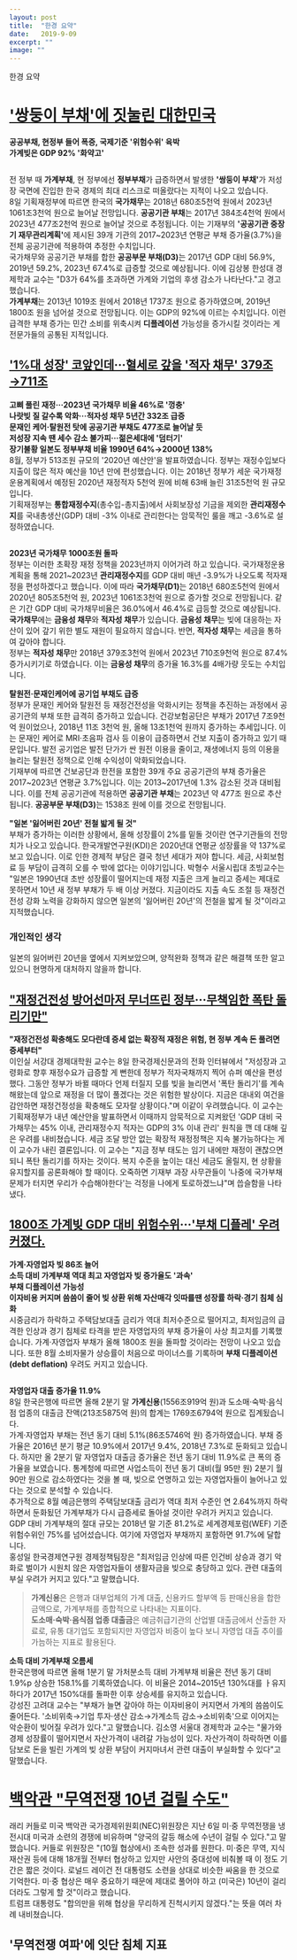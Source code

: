 ```yaml
---
layout: post
title:  "한경 요약"
date:   2019-9-09
excerpt: ""
image: ""
---
```

한경 요약  

# <b>['쌍둥이 부채'에 짓눌린 대한민국](https://news.naver.com/main/read.nhn?mode=LSD&mid=sec&sid1=101&oid=015&aid=0004205991)</b>  

<b>공공부채, 현정부 들어 폭증, 국제기준 '위험수위' 육박</b>  
<b>가계빚은 GDP 92% '화약고'</b>  

<div class="box alt">
	<div class="row 100% uniform">
		<div class="10u"><span class="image fit"><img src="{{ "/images/2019-09-09/1.jpg" | absolute_url }}" alt="" /></span></div>
	</div>
</div>

전 정부 때 <b>가계부채</b>, 현 정부에선 <b>정부부채</b>가 급증하면서 발생한 <b>'쌍둥이 부채'</b>가 저성장 국면에 진입한 한국 경제의 최대 리스크로 떠올랐다는 지적이 나오고 있습니다.  
8일 기획재정부에 따르면 한국의 <b>국가채무</b>는 2018년 680조5천억 원에서 2023년 1061조3천억 원으로 늘어날 전망입니다. <b>공공기관 부채</b>는 2017년 384조4천억 원에서 2023년 477조2천억 원으로 늘어날 것으로 추정됩니다. 이는 기재부의 <b>'공공기관 중장기 재무관리계획'</b>에 제시된 39개 기관의 2017~2023년 연평균 부채 증가율(3.7%)을 전체 공공기관에 적용하여 추정한 수치입니다.  
국가채무와 공공기관 부채를 합한 <b>공공부문 부채(D3)</b>는 2017년 GDP 대비 56.9%, 2019년 59.2%, 2023년 67.4%로 급증할 것으로 예상됩니다. 이에 김상봉 한성대 경제학과 교수는 "D3가 64%를 초과하면 가계와 기업의 후생 감소가 나타난다."고 경고했습니다.  
<b>가계부채</b>는 2013년 1019조 원에서 2018년 1737조 원으로 증가하였으며, 2019년 1800조 원을 넘어설 것으로 전망됩니다. 이는 GDP의 92%에 이르는 수치입니다. 이런 급격한 부채 증가는 민간 소비를 위축시켜 <b>디플레이션</b> 가능성을 증가시킬 것이라는 게 전문가들의 공통된 지적입니다.  

## <b>['1%대 성장' 코앞인데···혈세로 갚을 '적자 채무' 379조→711조](https://news.naver.com/main/read.nhn?mode=LSD&mid=sec&sid1=101&oid=015&aid=0004205993)</b>  
<b>고삐 풀린 재정···2023년 국가채무 비율 46%로 '껑충'</b>  
<b>나랏빚 질 갈수록 악화···적자성 채무 5년간 332조 급증</b>  
<b>문재인 케어·탈원전 탓에 공공기관 부채도 477조로 늘어날 듯</b>  
<b>저성장 지속 땐 세수 감소 불가피···젊은세대에 '덤터기'</b>  
<b>장기불황 일본도 정부부채 비율 1990년 64%→2000년 138%</b>  
8월, 정부가 513조원 규모의 '2020년 예산안'을 발표하였습니다. 정부는 재정수입보다 지출이 많은 적자 예산을 10년 만에 편성했습니다. 이는 2018년 정부가 세운 국가재정운용계획에서 예정된 2020년 재정적자 5천억 원에 비해 63배 늘린 31조5천억 원 규모입니다.  
기획재정부는 <b>통합재정수지</b>(총수입-총지출)에서 사회보장성 기금을 제외한 <b>관리재정수지</b>를 국내총생산(GDP) 대비 -3% 이내로 관리한다는 암묵적인 룰을 깨고 -3.6%로 설정하였습니다.  

<div class="box alt">
	<div class="row 100% uniform">
		<div class="10u"><span class="image fit"><img src="{{ "/images/2019-09-09/2.jpg" | absolute_url }}" alt="" /></span></div>
	</div>
</div>  

<b>2023년 국가채무 1000조원 돌파</b>  
정부는 이러한 초확장 재정 정책을 2023년까지 이어가려 하고 있습니다. 국가재정운용계획을 통해 2021~2023년 <b>관리재정수지</b>를 GDP 대비 매년 -3.9%가 나오도록 적자재정을 편성하겠다고 했습니다. 이에 따라 <b>국가채무(D1)</b>는 2018년 680조5천억 원에서 2020년 805조5천억 원, 2023년 1061조3천억 원으로 증가할 것으로 전망됩니다. 같은 기간 GDP 대비 국가채무비율은 36.0%에서 46.4%로 급등할 것으로 예상됩니다.  
<b>국가채무</b>에는 <b>금융성 채무</b>와 <b>적자성 채무</b>가 있습니다. <b>금융성 채무</b>는 빚에 대응하는 자산이 있어 갚기 위한 별도 재원이 필요하지 않습니다. 반면, <b>적자성 채무</b>는 세금을 통하여 갚아야 합니다.  
정부는 <b>적자성 채무</b>만 2018년 379조3천억 원에서 2023년 710조9천억 원으로 87.4% 증가시키기로 하였습니다. 이는 <b>금융성 채무</b>의 증가율 16.3%를 4배가량 웃도는 수치입니다.  

<b>탈원전·문재인케어에 공기업 부채도 급증</b>  
정부가 문재인 케어와 탈원전 등 재정건전성을 악화시키는 정책을 추진하는 과정에서 공공기관의 부채 또한 급격히 증가하고 있습니다. 건강보험공단은 부채가 2017년 7조9천억 원이었으나, 2018년 11조 3천억 원, 올해 13조1천억 원까지 증가하는 추세입니다. 이는 문재인 케어로 MRI·초음파 검사 등 이용이 급증하면서 건보 지출이 증가하고 있기 때문입니다. 발전 공기업은 발전 단가가 싼 원전 이용을 줄이고, 재생에너지 등의 이용을 늘리는 탈원전 정책으로 인해 수익성이 악화되었습니다.  
기재부에 따르면 건보공단과 한전을 포함한 39개 주요 공공기관의 부채 증가율은 2017~2023년 연평균 3.7%입니다. 이는 2013~2017년에 1.3% 감소된 것과 대비됩니다. 이를 전체 공공기관에 적용하면 <b>공공기관 부채</b>는 2023년 약 477조 원으로 추산됩니다. <b>공공부문 부채(D3)</b>는 1538조 원에 이를 것으로 전망됩니다.  

<b>"일본 '잃어버린 20년' 전철 밟게 될 것"</b>  
부채가 증가하는 이러한 상황에서, 올해 성장률이 2%를 밑돌 것이란 연구기관들의 전망치가 나오고 있습니다. 한국개발연구원(KDI)은 2020년대 연평균 성장률을 약 137%로 보고 있습니다. 이로 인한 경제적 부담은 결국 청년 세대가 져야 합니다. 세금, 사회보험료 등 부담이 급격히 오를 수 밖에 없다는 이야기입니다.  박형수 서울시립대 초빙교수는 "일본은 1990년대 초반 성장률이 떨어지는데 재정 지출은 크게 늘리고 증세는 제대로 못하면서 10년 새 정부 부채가 두 배 이상 커졌다. 지금이라도 지출 속도 조절 등 재정건전성 강화 노력을 강화하지 않으면 일본의 '잃어버린 20년'의 전철을 밟게 될 것"이라고 지적했습니다.  

### 개인적인 생각  
일본의 잃어버린 20년을 옆에서 지켜보았으며, 양적완화 정책과 같은 해결책 또한 알고 있으니 현명하게 대처하지 않을까 합니다.  

## ["재정건전성 방어선마저 무너뜨린 정부···무책임한 폭탄 돌리기만"](https://news.naver.com/main/read.nhn?mode=LSD&mid=sec&sid1=101&oid=015&aid=0004205989)  
<b>"재정건전성 확충해도 모다란데 증세 없는 확장적 재정은 위험, 현 정부 계속 돈 풀려면 증세부터"</b>  
이인실 서강대 경제대학원 교수는 8일 한국경제신문과의 전화 인터뷰에서 "저성장과 고령화로 향후 재정수요가 급증할 게 뻔한데 정부가 적자국채까지 찍어 슈퍼 예산을 편성했다. 그동안 정부가 바뀔 때마다 언제 터질지 모를 빚을 늘리면서 '폭탄 돌리기'를 계속해왔는데 앞으로 재정을 더 많이 풀겠다는 것은 위험한 발상이다. 지금은 대내외 여건을 감안하면 재정건정성을 확충해도 모자랄 상황이다."며 이같이 우려했습니다. 이 교수는 기획재정부가 내년 예산안을 발표하면서 이때까지 암묵적으로 지켜왔던 'GDP 대비 국가채무는 45% 이내, 관리재정수지 적자는 GDP의 3% 이내 관리' 원칙을 깬 데 대해 깊은 우려를 내비쳤습니다. 세금 조달 방안 없는 확장적 재정정책은 지속 불가능하다는 게 이 교수가 내린 결론입니다. 이 교수는 "지금 정부 태도는 임기 내에만 재정이 괜찮으면 되니 폭탄 돌리기를 하자는 것이다. 복지 수준을 높이는 대신 세금도 올릴지, 현 상황을 유지할지를 공론화해야 할 때이다. 오죽하면 기재부 과장 사무관들이 '나중에 국가부채 문제가 터지면 우리가 수습해야한다'는 걱정을 나에게 토로하겠느냐"며 씁슬함을 나타냈다.  

## [1800조 가계빚 GDP 대비 위험수위···'부채 디플레' 우려 커졌다.](https://news.naver.com/main/read.nhn?mode=LSD&mid=sec&sid1=101&oid=015&aid=0004205999)  
<b>가계·자영업자 빚 86조 늘어  
소득 대비 가계부채 역대 최고 자영업자 빚 증가율도 '과속'</b>  
<b>부채 디플레이션 가능성  
이자비용 커지며 씀씀이 줄어 빚 상환 위해 자산매각 잇따를땐 성장률 하락·경기 침체 심화</b>  
시중금리가 하락하고 주택담보대출 금리가 역대 최저수준으로 떨어지고, 최저임금의 급격한 인상과 경기 침체로 타격을 받은 자영업자의 부채 증가율이 사상 최고치를 기록했습니다. 가계·자영업자 부채가 올해 1800조 원을 돌파할 것이라는 전망이 나오고 있습니다. 또한 8월 소비자물가 상승률이 처음으로 마이너스를 기록하며 <b>부채 디플레이션(debt deflation)</b> 우려도 커지고 있습니다.  

<div class="box alt">
	<div class="row 100% uniform">
		<div class="10u"><span class="image fit"><img src="{{ "/images/2019-09-09/3.jpg" | absolute_url }}" alt="" /></span></div>
	</div>
</div>  

<b>자영업자 대출 증가율 11.9%</b>  
8일 한국은행에 따르면 올해 2분기 말 <b>가계신용</b>(1556조919억 원)과 도소매·숙박·음식점 업종의 대출금 잔액(213조5875억 원)의 합계는 1769조6794억 원으로 집계됬습니다.  
가계·자영업자 부채는 전년 동기 대비 5.1%(86조5746억 원) 증가하였습니다. 부채 증가율은 2016년 분기 평균 10.9%에서 2017년 9.4%, 2018년 7.3%로 둔화되고 있습니다. 하지만 올 2분기 말 자영업자 대출금 증가율은 전년 동기 대비 11.9%로 큰 폭의 증가율을 보였습니다. 통계청에 따르면 사업소득이 전년 동기 대비(월 95만 원) 2분기 월 90만 원으로 감소하였다는 것을 볼 때, 빚으로 연명하고 있는 자영업자들이 늘어나고 있다는 것으로 분석할 수 있습니다.  
추가적으로 8월 예금은행의 주택담보대출 금리가 역대 최저 수준인 연 2.64%까지 하락하면서 둔화됬던 가계부채가 다시 급증세로 돌아설 것이란 우려가 커지고 있습니다. GDP 대비 가계부채의 절대 규모는 2018년 말 기준 81.2%로 세계경제포럼(WEF) 기준 위험수위인 75%를 넘어섰습니다. 여기에 자영업자 부채까지 포함하면 91.7%에 달합니다.  
홍성일 한국경제연구원 경제정책팀장은 "최저임금 인상에 따른 인건비 상승과 경기 악화로 벌이가 시원치 않은 자영업자들이 생활자금을 빚으로 충당하고 있다. 관련 대출의 부실 우려가 커지고 있다."고 말했습니다.

><b>가계신용</b>은 은행과 대부업체의 가계 대출, 신용카드 할부액 등 판매신용을 합한 금액으로, 가계부채를 종합적으로 나타내는 지표이다.  
><b>도소매·숙박·음식점 업종 대출금</b>은 예금취급기관의 산업별 대출금에서 산출한 자료로, 유통 대기업도 포함되지만 자영업자 비중이 높다 보니 자영업 대출 추이를 가늠하는 지표로 활용된다.  

<b>소득 대비 가계부채 오름세</b>  
한국은행에 따르면 올해 1분기 말 가처분소득 대비 가계부채 비율은 전년 동기 대비 1.9%p 상승한 158.1%를 기록하였습니다. 이 비율은 2014~2015년 130%대를 ㅏ유지하다가 2017년 150%대를 돌파한 이후 상승세를 유지하고 있습니다.  
강성진 고려대 교수는 "부채가 늘면 갚아야 하는 이자비용이 커지면서 가계의 씀씀이도 줄어든다. '소비위축→기업 투자·생산 감소→가계소득 감소→소비위축'으로 이어지는 악순환이 빚어질 우려가 있다."고 말했습니다. 김소영 서울대 경제학과 교수는 "물가와 경제 성장률이 떨어지면서 자산가격이 내려갈 가능성이 있다. 자산가격이 하락하면 이를 담보로 돈을 빌린 가계의 빚 상환 부담이 커지마녀서 관련 대출이 부실화할 수 있다"고 말했습니다.  

# [백악관 "무역전쟁 10년 걸릴 수도"](https://news.naver.com/main/read.nhn?mode=LSD&mid=sec&sid1=104&oid=015&aid=0004205879)  
래리 커들로 미국 백악관 국가경제위원회(NEC)위원장은 지난 6일 미·중 무역전쟁을 냉전시대 미국과 소련의 경쟁에 비유하며 "양국의 갈등 해소에 수년이 걸릴 수 있다."고 말했습니다. 커들로 위원장은 "(10월 협상에서) 조속한 성과를 원한다. 미·중은 무역, 지식재산권 등에 대해 18개월 전부터 협상하고 있지만 사안의 중대성에 비춰볼 때 이 정도 기간은 짧은 것이다. 로널드 레이건 전 대통령도 소련을 상대로 비슷한 싸움을 한 것으로 기억한다. 미·중 협상은 매우 중요하기 때문에 제대로 풀어야 하고 (미국은) 10년이 걸리더라도 그렇게 할 것"이라고 했습니다.  
트럼프 대통령도 "합의만을 위해 협상을 무리하게 진척시키지 않겠다."는 뜻을 여러 차례 내비쳤습니다.  

## '무역전쟁 여파'에 잇단 침체 지표